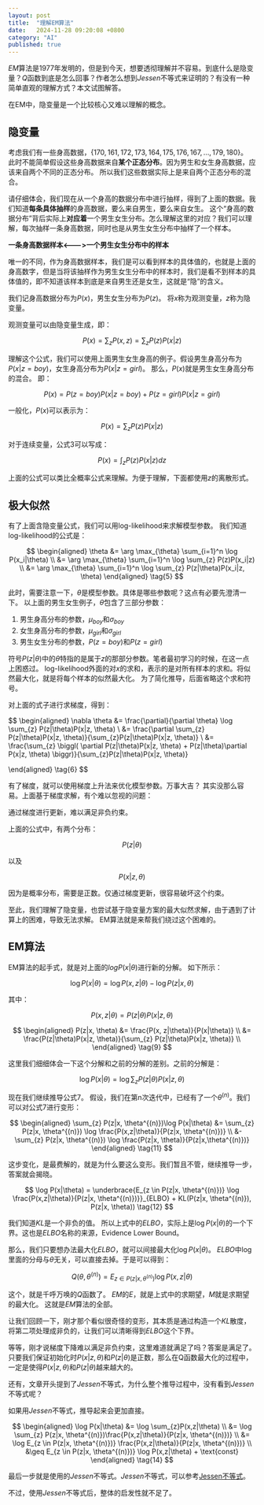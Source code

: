 ```yaml
---
layout: post
title:  "理解EM算法"
date:   2024-11-28 09:20:08 +0800
category: "AI"
published: true
---
```


$EM$算法是1977年发明的，但是到今天，想要透彻理解并不容易。到底什么是隐变量？$Q$函数到底是怎么回事？作者怎么想到$Jessen$不等式来证明的？有没有一种简单直观的理解方式？本文试图解答。


<!--more-->

在EM中，隐变量是一个比较核心又难以理解的概念。

## 隐变量

考虑我们有一些身高数据，$\{170, 161, 172, 173, 164, 175, 176, 167, \ldots, 179, 180\}$。
此时不能简单假设这些身高数据来自**某个正态分布**。因为男生和女生身高数据，应该来自两个不同的正态分布。
所以我们这些数据实际上是来自两个正态分布的混合。

请仔细体会，我们现在从一个身高的数据分布中进行抽样，得到了上面的数据。我们知道**每条具体抽样**的身高数据，要么来自男生，要么来自女生。 这个“身高的数据分布”背后实际上**对应着**一个男生女生分布。怎么理解这里的对应？我们可以理解，每次抽样一条身高数据，同时也是从男生女生分布中抽样了一个样本。

**一条身高数据样本<--->一个男生女生分布中的样本**

唯一的不同，作为身高数据样本，我们是可以看到样本的具体值的，也就是上面的身高数字，但是当将该抽样作为男生女生分布中的样本时，我们是看不到样本的具体值的，即不知道该样本到底是来自男生还是女生，这就是“隐”的含义。

我们记身高数据分布为$P(x)$，男生女生分布为$P(z)$。
将$x$称为观测变量，$z$称为隐变量。

观测变量可以由隐变量生成，即：

$$
P(x) = \sum_{z} P(x, z) = \sum_{z} P(z)P(x|z) \tag{1}
$$

理解这个公式，我们可以使用上面男生女生身高的例子。假设男生身高分布为$P(x|z=boy)$，女生身高分布为$P(x|z=girl)$。
那么，$P(x)$就是男生女生身高分布的混合。
即：

$$
P(x) = P(z=boy) P(x|z=boy) + P(z=girl) P(x|z=girl) \tag{2}
$$

一般化，$P(x)$可以表示为：

$$
P(x) = \sum_{z} P(z)P(x|z) \tag{3}
$$

对于连续变量，公式3可以写成：

$$
P(x) = \int_{z} P(z)P(x|z) dz \tag{4}
$$


上面的公式可以类比全概率公式来理解。为便于理解，下面都使用$z$的离散形式。

## 极大似然
有了上面含隐变量公式，我们可以用log-likelihood来求解模型参数。
我们知道log-likelihood的公式是：

$$
\begin{aligned}
\theta &= \arg \max_{\theta} \sum_{i=1}^n \log P(x_i|\theta) \\
&= \arg \max_{\theta} \sum_{i=1}^n \log \sum_{z} P(z)P(x_i|z) \\
&= \arg \max_{\theta} \sum_{i=1}^n \log \sum_{z} P(z|\theta)P(x_i|z, \theta)
\end{aligned}
\tag{5}
$$

此时，需要注意一下，$\theta$是模型参数。具体是哪些参数呢？这点有必要先澄清一下。
以上面的男生女生例子，$\theta$包含了三部分参数：

1. 男生身高分布的参数，$\mu_{boy}$和$\sigma_{boy}$
2. 女生身高分布的参数，$\mu_{girl}$和$\sigma_{girl}$
3. 男生女生分布的参数，$P(z=boy)$和$P(z=girl)$

符号$P(z|\theta)$中的$\theta$特指的是属于$z$的那部分参数。笔者最初学习的时候，在这一点上困惑过。
log-likelihood外面的对$x$的求和，表示的是对所有样本的求和。将似然最大化，就是将每个样本的似然最大化。
为了简化推导，后面省略这个求和符号。

对上面的式子进行求梯度，得到：

$$
\begin{aligned}
\nabla \theta &= \frac{\partial}{\partial \theta}  \log \sum_{z} P(z|\theta)P(x|z, \theta) \\
&= \frac{\partial \sum_{z} P(z|\theta)P(x|z, \theta)}{\sum_{z}P(z|\theta)P(x|z, \theta)} \\
&= \frac{\sum_{z} \biggl( \partial P(z|\theta)P(x|z, \theta) + P(z|\theta)\partial P(x|z, \theta) \biggr)}{\sum_{z}P(z|\theta)P(x|z, \theta)} 

\end{aligned}
\tag{6}
$$

有了梯度，就可以使用梯度上升法来优化模型参数。万事大吉？
其实没那么容易。上面基于梯度求解，有个难以忽视的问题：

通过梯度进行更新，难以满足非负约束。

上面的公式中，有两个分布：

$$
P(z|\theta)
$$ 

以及 

$$
P(x|z,\theta)
$$ 

因为是概率分布，需要是正数。仅通过梯度更新，很容易破坏这个约束。

至此，我们理解了隐变量，也尝试基于隐变量方案的最大似然求解，由于遇到了计算上的困难，导致无法求解。
EM算法就是来帮我们绕过这个困难的。

## EM算法
EM算法的起手式，就是对上面的$logP(x|\theta)$进行新的分解。
如下所示：

$$
\log P(x|\theta) = \log P(x,z|\theta) - \log P(z|x, \theta)  \tag{7}
$$

其中：

$$
P(x, z|\theta) = P(z|\theta)P(x|z, \theta) \tag{8}  
$$

$$
\begin{aligned}
P(z|x, \theta) &= \frac{P(x, z|\theta)}{P(x|\theta)} \\
&= \frac{P(z|\theta)P(x|z, \theta)}{\sum_{z} P(z|\theta)P(x|z, \theta)} \\
\end{aligned}
\tag{9}
$$

这里我们细细体会一下这个分解和之前的分解的差别。之前的分解是：

$$
\log P(x|\theta) =\log \sum_{z} P(z|\theta)P(x|z, \theta) \tag{10}
$$


现在我们继续推导公式7。
假设，我们在第n次迭代中，已经有了一个$\theta^{(n)}$。我们可以对公式7进行变形：

$$
\begin{aligned}
\sum_{z} P(z|x, \theta^{(n)})\log P(x|\theta) &= \sum_{z} P(z|x, \theta^{(n)}) \log \frac{P(x,z|\theta)}{P(z|x, \theta^{(n)})} \\
&- \sum_{z} P(z|x, \theta^{(n)}) \log \frac{P(z|x, \theta)}{P(z|x,\theta^{(n)})} 
\end{aligned}
\tag{11}
$$

这步变化，是最费解的，就是为什么要这么变形。我们暂且不管，继续推导一步，答案就会揭晓。

$$
\log P(x|\theta) = \underbrace{E_{z \in P(z|x, \theta^{(n)})} \log \frac{P(x,z|\theta)}{P(z|x, \theta^{(n)})}}_{ELBO} + KL(P(z|x, \theta^{(n)}), P(z|x, \theta)) \tag{12}
$$

我们知道$KL$是一个非负的值。
所以上式中的$ELBO$，实际上是$\log P(x|\theta)$的一个下界。这也是$ELBO$名称的来源，Evidence Lower Bound。

那么，我们只要想办法最大化$ELBO$，就可以间接最大化$\log P(x|\theta)$。
$ELBO$中$\log$里面的分母与$\theta$无关，可以直接去掉。于是可以得到：

$$
Q(\theta, \theta^{(n)}) = E_{z \in P(z|x, \theta^{(n)})} \log P(x,z|\theta) \tag{13}
$$

这个，就是千呼万唤的$Q$函数了。
$EM$的$E$，就是上式中的求期望，$M$就是求期望的最大化。
这就是$EM$算法的全部。

让我们回顾一下，刚才那个看似很奇怪的变形，其本质是通过构造一个$KL$散度，将第二项处理成非负的，让我们可以清晰得到$ELBO$这个下界。


等等，刚才说梯度下降难以满足非负约束，这里难道就满足了吗？答案是满足了。
只要我们保证初始化时$P(x|z, \theta)$和$P(z|\theta)$是正数，那么在Q函数最大化的过程中，一定是使得$P(x|z, \theta)$和$P(z|\theta)$越来越大的。

还有，文章开头提到了$Jessen$不等式，为什么整个推导过程中，没有看到$Jessen$不等式呢？

如果用$Jessen$不等式，推导起来会更加直接。

$$
\begin{aligned}
\log P(x|\theta) &= \log \sum_{z}P(x,z|\theta) \\
&= \log \sum_{z} P(z|x, \theta^{(n)})\frac{P(x,z|\theta)}{P(z|x, \theta^{(n)})} \\
&= \log E_{z \in P(z|x, \theta^{(n)})} \frac{P(x,z|\theta)}{P(z|x, \theta^{(n)})} \\
&\geq E_{z \in P(z|x, \theta^{(n)})} \log P(x,z|\theta) + \text{const} 
\end{aligned}
\tag{14}
$$

最后一步就是使用的$Jessen$不等式。$Jessen$不等式，可以参考[Jessen不等式](https://en.wikipedia.org/wiki/Jensen%27s_inequality)。

不过，使用$Jessen$不等式后，整体的启发性就不足了。





























